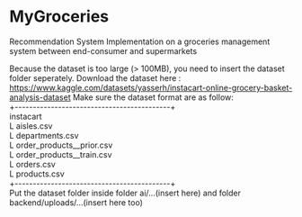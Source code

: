 # MyGroceries
Recommendation System Implementation on a groceries management system between end-consumer and supermarkets

Because the dataset is too large (> 100MB), you need to insert the dataset folder seperately.
Download the dataset here : https://www.kaggle.com/datasets/yasserh/instacart-online-grocery-basket-analysis-dataset
Make sure the dataset format are as follow:  
+-------------------------------------------+  
instacart  
L aisles.csv  
L departments.csv  
L order_products__prior.csv  
L order_products__train.csv  
L orders.csv  
L products.csv  
+-------------------------------------------+  
Put the dataset folder inside folder ai/...(insert here) and folder backend/uploads/...(insert here too)

